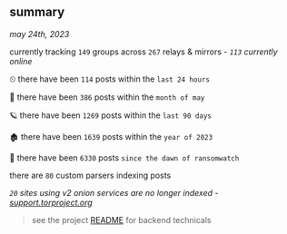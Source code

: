 
## summary
_may 24th, 2023_

currently tracking `149` groups across `267` relays & mirrors - _`113` currently online_

⏲ there have been `114` posts within the `last 24 hours`

🦈 there have been `386` posts within the `month of may`

🪐 there have been `1269` posts within the `last 90 days`

🏚 there have been `1639` posts within the `year of 2023`

🦕 there have been `6330` posts `since the dawn of ransomwatch`

there are `80` custom parsers indexing posts

_`20` sites using v2 onion services are no longer indexed - [support.torproject.org](https://support.torproject.org/onionservices/v2-deprecation/)_

> see the project [README](https://github.com/joshhighet/ransomwatch#ransomwatch--) for backend technicals
